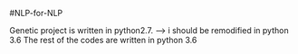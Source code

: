 #NLP-for-NLP

Genetic project is written in python2.7. --> i should be remodified in python 3.6
The rest of the codes are written in python 3.6
